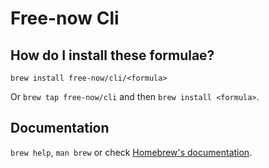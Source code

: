 # Free-now Cli

## How do I install these formulae?

`brew install free-now/cli/<formula>`

Or `brew tap free-now/cli` and then `brew install <formula>`.

## Documentation

`brew help`, `man brew` or check [Homebrew's documentation](https://docs.brew.sh).

